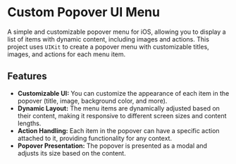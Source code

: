 # Custom Popover UI Menu

A simple and customizable popover menu for iOS, allowing you to display a list of items with dynamic content, including images and actions. This project uses `UIKit` to create a popover menu with customizable titles, images, and actions for each menu item.

## Features

- **Customizable UI:** You can customize the appearance of each item in the popover (title, image, background color, and more).
- **Dynamic Layout:** The menu items are dynamically adjusted based on their content, making it responsive to different screen sizes and content lengths.
- **Action Handling:** Each item in the popover can have a specific action attached to it, providing functionality for any context.
- **Popover Presentation:** The popover is presented as a modal and adjusts its size based on the content.
